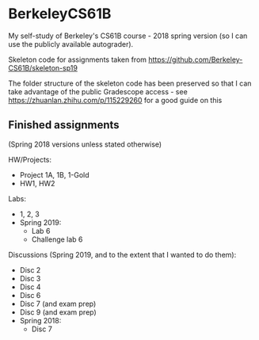 # BerkeleyCS61B
My self-study of Berkeley's CS61B course - 2018 spring version (so I can use the publicly available autograder).

Skeleton code for assignments taken from https://github.com/Berkeley-CS61B/skeleton-sp19 

The folder structure of the skeleton code has been preserved so that I can take advantage of the public Gradescope access - see https://zhuanlan.zhihu.com/p/115229260 for a good guide on this

## Finished assignments

(Spring 2018 versions unless stated otherwise)

HW/Projects:

- Project 1A, 1B, 1-Gold
- HW1, HW2

Labs:

- 1, 2, 3
- Spring 2019:
  - Lab 6
  - Challenge lab 6

Discussions (Spring 2019, and to the extent that I wanted to do them):

- Disc 2
- Disc 3
- Disc 4
- Disc 6
- Disc 7 (and exam prep)
- Disc 9 (and exam prep)
- Spring 2018:
  - Disc 7
